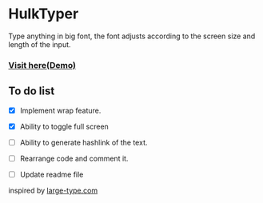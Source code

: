 # HulkTyper
Type anything in big font, the font adjusts according to the screen size and length of the input.
### [Visit here(Demo)](https://hulktyper-git-tc2n-zeit-1.tusharc2n.now.sh/)

## To do list
- [x] Implement wrap feature.
- [x] Ability to toggle full screen
- [ ] Ability to generate hashlink of the text.
- [ ] Rearrange code and comment it.
- [ ] Update readme file


inspired by [large-type.com](http://large-type.com/)
